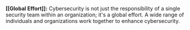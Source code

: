 **[[Global Effort]]:** Cybersecurity is not just the responsibility of a single security team within an organization; it's a global effort. A wide range of individuals and organizations work together to enhance cybersecurity.